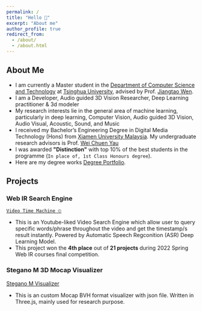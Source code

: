 ```yaml
---
permalink: /
title: "Hello 👋"
excerpt: "About me"
author_profile: true
redirect_from: 
  - /about/
  - /about.html
---
```


## About Me
* I am currently a Master student in the [Department of Computer Science and Technology](https://www.cs.tsinghua.edu.cn/csen/) at [Tsinghua University](https://www.tsinghua.edu.cn/en/), advised by Prof. [Jiangtao Wen](https://ieeexplore.ieee.org/author/37291696100).
* I am a Developer, Audio guided 3D Vision Researcher, Deep Learning practitioner & 3d modeler
* My research interests lie in the general area of machine learning, particularly in deep learning, Computer Vision, Audio guided 3D Vision, Audio Visual, Acoustic, Sound, and Music
* I received my Bachelor’s Engineering Degree in Digital Media Technology (Hons) from [Xiamen University Malaysia](https://www.xmu.edu.my). My undergraduate research advisors is Prof. [Wei Chuen Yau](https://ieeexplore.ieee.org/author/37667757400)
* I was awarded **"Distinction"** with top 10% of the best students in the programme (`In place of, 1st Class Honours degree`). 
* Here are my degree works [Degree Portfolio](https://qiwen98.github.io/files/Portfolio_2020(mini).pdf "Degree Portfilio").


## Projects
### Web IR Search Engine
[`Video Time Machine ⏲`](https://share.streamlit.io/qiwen98/webir/main.py/)
* This is an Youtube-liked Video Search Engine which allow user to query specific words/phrase throughout the video and get the timestamp/s result instantly. Powered by Automatic Speech Regconition (ASR) Deep Learning Model. 
* This project won the **4th place** out of **21 projects** during 2022 Spring Web IR courses final competition.

### Stegano M 3D Mocap Visualizer  
[Stegano M Visualizer](https://qiwen98.github.io/Stegano_M_Vis/)
* This is an custom Mocap BVH format visualizer with json file. Written in Three.js, mainly used for research purpose.


